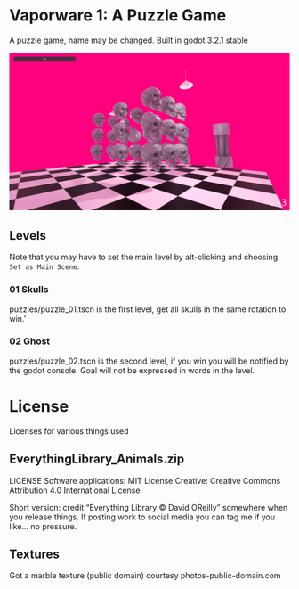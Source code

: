 # Vaporware 1: A Puzzle Game

A puzzle game, name may be changed. Built in godot 3.2.1 stable

![Gameplay Screenshot](./screenshot.png)

## Levels

Note that you may have to set the main level by alt-clicking and choosing `Set as Main Scene`.

### 01 Skulls

puzzles/puzzle_01.tscn is the first level, get all skulls in the same rotation to win.'

### 02 Ghost

puzzles/puzzle_02.tscn is the second level, if you win you will be notified by the godot console. Goal will not be expressed in words in the level.

# License

Licenses for various things used

## EverythingLibrary_Animals.zip

LICENSE
Software applications: MIT License 
Creative: Creative Commons Attribution 4.0 International License

Short version: credit “Everything Library © David OReilly” somewhere when you release things. If posting work to social media you can tag me if you like… no pressure.

## Textures

Got a marble texture (public domain) courtesy photos-public-domain.com
